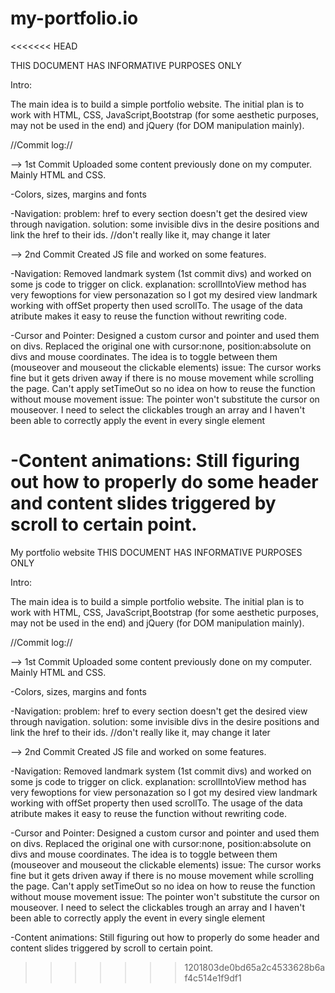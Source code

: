 # my-portfolio.io
<<<<<<< HEAD

THIS DOCUMENT HAS INFORMATIVE PURPOSES ONLY

Intro:

The main idea is to build a simple portfolio website. The initial plan is to
work with HTML, CSS, JavaScript,Bootstrap (for some aesthetic purposes,
may not be used in the end) and jQuery (for DOM manipulation mainly).

//Commit log://

--> 1st Commit
Uploaded some content previously done on my computer. Mainly HTML and CSS.

-Colors, sizes, margins and fonts

-Navigation:
problem: href to every section doesn't get the desired view through navigation.
solution: some invisible divs in the desire positions and link the href to their ids.
//don't really like it, may change it later

--> 2nd Commit
Created JS file and worked on some features.

-Navigation: Removed landmark system (1st commit divs) and worked on some js code to trigger on click.
explanation: scrollIntoView method has very fewoptions for view personazation so
I got my desired view landmark working with offSet property then used scrollTo.
The usage of the data atribute makes it easy to reuse the function without rewriting code.

-Cursor and Pointer: Designed a custom cursor and pointer and used them on divs. Replaced the original one
with cursor:none, position:absolute on divs and mouse coordinates. The idea is to toggle between them
(mouseover and mouseout the clickable elements)
issue: The cursor works fine but it gets driven away if there is no mouse movement
while scrolling the page. Can't apply setTimeOut so no idea on how to reuse the
function without mouse movement
issue: The pointer won't substitute the cursor on mouseover. I need to select the clickables trough an array and I haven't been able to
correctly apply the event in every single element

-Content animations: Still figuring out how to properly do some header and content slides triggered by scroll to certain point.
=======
 My portfolio website
THIS DOCUMENT HAS INFORMATIVE PURPOSES ONLY
 
 Intro:

 The main idea is to build a simple portfolio website. The initial plan is to
 work with HTML, CSS, JavaScript,Bootstrap (for some aesthetic purposes,
 may not be used in the end) and jQuery (for DOM manipulation mainly).


 //Commit log://

 --> 1st Commit
 Uploaded some content previously done on my computer. Mainly HTML and CSS.

 -Colors, sizes, margins and fonts

 -Navigation:
    problem: href to every section doesn't get the desired view through navigation.
    solution: some invisible divs in the desire positions and link the href to their ids.
    //don't really like it, may change it later


 --> 2nd Commit
 Created JS file and worked on some features.

 -Navigation: Removed landmark system (1st commit divs) and worked on some js code to trigger on click.
    explanation: scrollIntoView method has very fewoptions for view personazation so
    I got my desired view landmark working with offSet property then used scrollTo.
    The usage of the data atribute makes it easy to reuse the function without rewriting code.

 -Cursor and Pointer: Designed a custom cursor and pointer and used them on divs. Replaced the original one
 with cursor:none, position:absolute on divs and mouse coordinates. The idea is to toggle between them
 (mouseover and mouseout the clickable elements)
    issue: The cursor works fine but it gets driven away if there is no mouse movement
    while scrolling the page. Can't apply setTimeOut so no idea on how to reuse the
    function without mouse movement
    issue: The pointer won't substitute the cursor on mouseover. I need to select the clickables trough an array and I haven't been able to
    correctly apply the event in every single element

 -Content animations: Still figuring out how to properly do some header and content slides triggered by scroll to certain point.
>>>>>>> 1201803de0bd65a2c4533628b6af4c514e1f9df1
